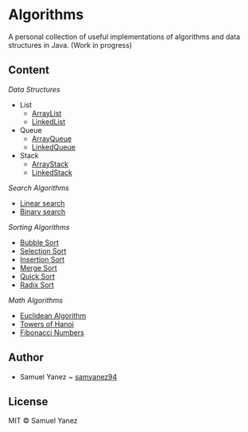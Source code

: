 # Algorithms
A personal collection of useful implementations of algorithms and data structures in Java. (Work in progress)

## Content

*Data Structures*

* List
  * [ArrayList](https://github.com/samyanez94/Algorithms/blob/master/src/main/java/data_structures/ArrayList.java)
  * [LinkedList](https://github.com/samyanez94/Algorithms/blob/master/src/main/java/data_structures/LinkedList.java)
* Queue
  * [ArrayQueue](https://github.com/samyanez94/Algorithms/blob/master/src/main/java/data_structures/ArrayQueue.java)
  * [LinkedQueue](https://github.com/samyanez94/Algorithms/blob/master/src/main/java/data_structures/LinkedQueue.java)
* Stack
  * [ArrayStack](https://github.com/samyanez94/Algorithms/blob/master/src/main/java/data_structures/ArrayStack.java)
  * [LinkedStack](https://github.com/samyanez94/Algorithms/blob/master/src/main/java/data_structures/LinkedStack.java)
  
*Search Algorithms*
  
 * [Linear search](https://github.com/samyanez94/Algorithms/blob/master/src/main/java/search/LinearSearch.java)
 * [Binary search](https://github.com/samyanez94/Algorithms/blob/master/src/main/java/search/BinarySearch.java)
 
*Sorting Algorithms*
  
 * [Bubble Sort](https://github.com/samyanez94/Algorithms/blob/master/src/main/java/sort/BubbleSort.java)
 * [Selection Sort](https://github.com/samyanez94/Algorithms/blob/master/src/main/java/sort/SelectionSort.java)
 * [Insertion Sort](https://github.com/samyanez94/Algorithms/blob/master/src/main/java/sort/InsertionSort.java)
 * [Merge Sort](https://github.com/samyanez94/Algorithms/blob/master/src/main/java/sort/MergeSort.java)
 * [Quick Sort](https://github.com/samyanez94/Algorithms/blob/master/src/main/java/sort/QuickSort.java)
 * [Radix Sort](https://github.com/samyanez94/Algorithms/blob/master/src/main/java/sort/RadixSort.java)
 

*Math Algorithms*

 * [Euclidean Algorithm](https://github.com/samyanez94/Algorithms/blob/master/src/main/java/math/Euclids.java)
 * [Towers of Hanoi](https://github.com/samyanez94/Algorithms/blob/master/src/main/java/math/TowersOfHanoi.java)
 * [Fibonacci Numbers](https://github.com/samyanez94/Algorithms/blob/master/src/main/java/math/Fibonacci.java)
 
 ## Author

* Samuel Yanez ~ [samyanez94](https://github.com/samyanez94)

## License

MIT © Samuel Yanez
